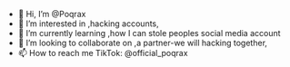 - 👋 Hi, I’m @Poqrax
- 👀 I’m interested in ,hacking accounts,
- 🌱 I’m currently learning ,how I can stole peoples social media account
- 💞️ I’m looking to collaborate on ,a partner-we will hacking together,
- 📫 How to reach me TikTok: @official_poqrax

<!---
Poqrax/Poqrax is a ✨ special ✨ repository because its `README.md` (this file) appears on your GitHub profile.
You can click the Preview link to take a look at your changes.
--->

